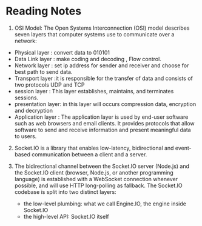 # Reading Notes

1. OSI Model: The Open Systems Interconnection (OSI) model describes seven layers that computer systems use to communicate over a network:
  - Physical layer : convert data to 010101
  - Data Link layer : make coding and decoding , Flow control.
  - Network layer : set ip address for sender and receiver and choose for best path to send data.
  - Transport layer :it is responsible for the transfer of data and consists of two protocols UDP and TCP
  - session layer : This layer establishes, maintains, and terminates sessions.
  -  presentation layer: in this layer will occurs compression data, encryption and decryption 
  -  Application layer : The application layer is used by end-user software such as web browsers and email clients. It provides protocols that allow software to send and receive information and present meaningful data to users.


2. Socket.IO is a library that enables low-latency, bidirectional and event-based communication between a client and a server.




3. The bidirectional channel between the Socket.IO server (Node.js) and the Socket.IO client (browser, Node.js, or another programming language) is established with a WebSocket connection whenever possible, and will use HTTP long-polling as fallback.
The Socket.IO codebase is split into two distinct layers:
   - the low-level plumbing: what we call Engine.IO, the engine inside Socket.IO
   - the high-level API: Socket.IO itself

